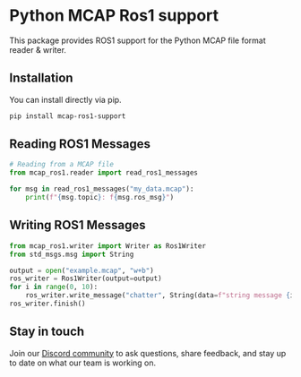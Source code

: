 # Python MCAP Ros1 support

This package provides ROS1 support for the Python MCAP file format reader &amp;
writer.

## Installation

You can install directly via pip.

```bash
pip install mcap-ros1-support
```

## Reading ROS1 Messages

```python
# Reading from a MCAP file
from mcap_ros1.reader import read_ros1_messages

for msg in read_ros1_messages("my_data.mcap"):
    print(f"{msg.topic}: f{msg.ros_msg}")
```

## Writing ROS1 Messages

```python
from mcap_ros1.writer import Writer as Ros1Writer
from std_msgs.msg import String

output = open("example.mcap", "w+b")
ros_writer = Ros1Writer(output=output)
for i in range(0, 10):
    ros_writer.write_message("chatter", String(data=f"string message {i}"))
ros_writer.finish()
```

## Stay in touch

Join our [Discord community](https://foxglove.dev/chat) to ask questions,
share feedback, and stay up to date on what our team is working on.

